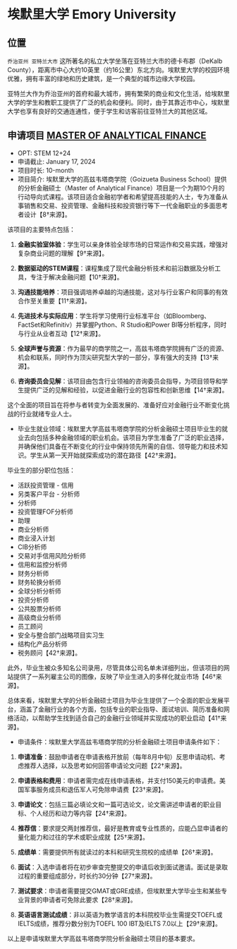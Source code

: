 # 埃默里大学 Emory University

## 位置
`乔治亚州 亚特兰大市`
这所著名的私立大学坐落在亚特兰大市的德卡布郡（DeKalb County），距离市中心大约10英里（约16公里）东北方向。埃默里大学的校园环境优雅，拥有丰富的绿地和历史建筑，是一个典型的城市边缘大学校园。

亚特兰大作为乔治亚州的首府和最大城市，拥有繁荣的商业和文化生活，给埃默里大学的学生和教职工提供了广泛的机会和便利。同时，由于其靠近市中心，埃默里大学也享有良好的交通连通性，便于学生和访客前往亚特兰大的其他区域。

## 申请项目 [MASTER OF ANALYTICAL FINANCE](https://goizueta.emory.edu/masters-in-finance)

* OPT: STEM 12+24
* 申请截止: January 17, 2024
* 项目时长: 10-month
* 项目简介: 埃默里大学的高兹韦塔商学院（Goizueta Business School）提供的分析金融硕士（Master of Analytical Finance）项目是一个为期10个月的行动导向式课程。该项目适合金融初学者和希望提高技能的人士，专为准备从事销售和交易、投资管理、金融科技和投资银行等下一代金融职业的多面思考者设计【8†来源】。

该项目的主要特点包括：

1. **金融实验室体验**：学生可以亲身体验全球市场的日常运作和交易实践，增强对复杂商业问题的理解【9†来源】。

2. **数据驱动的STEM课程**：课程集成了现代金融分析技术和前沿数据及分析工具，专注于解决金融问题【10†来源】。

3. **沟通技能培养**：项目强调培养卓越的沟通技能，这对与行业客户和同事的有效合作至关重要【11†来源】。

4. **先进技术与实际应用**：学生将学习使用行业标准平台（如Bloomberg、FactSet和Refinitiv）并掌握Python、R Studio和Power BI等分析程序，同时与行业从业者互动【12†来源】。

5. **全球声誉与资源**：作为最早的商学院之一，高兹韦塔商学院拥有广泛的资源、机会和联系，同时作为顶尖研究型大学的一部分，享有强大的支持【13†来源】。

6. **咨询委员会见解**：该项目由包含行业领袖的咨询委员会指导，为项目领导和学生提供广泛的见解和经验，以促进金融行业的包容性和创新思维【14†来源】。

这个全面的项目旨在将参与者转变为全面发展的、准备好应对金融行业不断变化挑战的行业就绪专业人士。

* 毕业生就业领域：埃默里大学高兹韦塔商学院的分析金融硕士项目毕业生的就业去向包括多种金融领域的职业机会。该项目为学生准备了广泛的职业选择，并确保他们具备在不断变化的行业中保持领先所需的自信、领导能力和技术知识。学生从第一天开始就探索成功的潜在路径【42†来源】。

毕业生的部分职位包括：
- 活跃投资管理 - 信用
- 另类客户平台 - 分析师
- 分析师
- 投资管理FOF分析师
- 助理
- 商业分析师
- 商业浸入计划
- CIB分析师
- 交易对手信用风险分析师
- 信用和监控分析师
- 财务分析师
- 财务轮换分析师
- 全球分析分析师
- 投资分析师
- 公共股票分析师
- 高级商业分析师
- 员工顾问
- 安全与整合部门战略项目实习生
- 结构化产品分析师
- 税务顾问【42†来源】。

此外，毕业生被众多知名公司录用，尽管具体公司名单未详细列出，但该项目的网站提供了一系列雇主公司的图像，反映了毕业生进入的多样化就业市场【46†来源】。

总体来看，埃默里大学的分析金融硕士项目为毕业生提供了一个全面的职业发展平台，涵盖了金融行业的各个方面，包括专业的职业指导、面试培训、简历准备和网络活动，以帮助学生找到适合自己的金融行业领域并实现成功的职业启动【41†来源】。

* 申请条件：埃默里大学高兹韦塔商学院的分析金融硕士项目申请条件如下：

1. **申请准备**：鼓励申请者在申请表格开放前（每年8月中旬）反思申请动机、考虑推荐人选择，以及思考如何回答申请论文问题【22†来源】。

2. **申请表格和费用**：申请者需完成在线申请表格，并支付150美元的申请费。美国军事服务成员和退伍军人可免除申请费【23†来源】。

3. **申请论文**：包括三篇必填论文和一篇可选论文，论文需讲述申请者的职业目标、个人经历和动力等内容【24†来源】。

4. **推荐信**：要求提交两封推荐信，最好是教育或专业性质的，应能凸显申请者的量化能力和过往的学术或职业成就【25†来源】。

5. **成绩单**：需要提供所有就读过的本科和研究生院校的成绩单【26†来源】。

6. **面试**：入选申请者将在初步审查完整提交的申请后收到面试邀请。面试是录取过程的重要组成部分，时长约30分钟【27†来源】。

7. **测试要求**：申请者需要提交GMAT或GRE成绩，但埃默里大学毕业生和某些专业背景的申请者可免除此要求【28†来源】。

8. **英语语言测试成绩**：非以英语为教学语言的本科院校毕业生需提交TOEFL或IELTS成绩，推荐分数分别为TOEFL 100 IBT及IELTS 7.0以上【29†来源】。

以上是申请埃默里大学高兹韦塔商学院分析金融硕士项目的基本要求。
